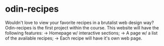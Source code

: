 # odin-recipes
Wouldn't love to view your favorite recipes in a brutalist web design way?
Odin-recipes is the first project within the course.
This website will have the following features:
-> Homepage w/ interactive sections;
-> A page w/ a list of the available recipes;
-> Each recipe will have it's own web page.

